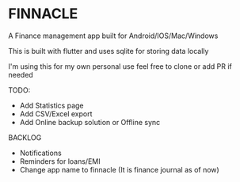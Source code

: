 # FINNACLE

A Finance management app built for Android/IOS/Mac/Windows

This is built with flutter and uses sqlite for storing data locally

I'm using this for my own personal use feel free to clone or add PR if needed


TODO:
* Add Statistics page
* Add CSV/Excel export
* Add Online backup solution or Offline sync

BACKLOG
* Notifications
* Reminders for loans/EMI
* Change app name to finnacle (It is finance journal as of now)
